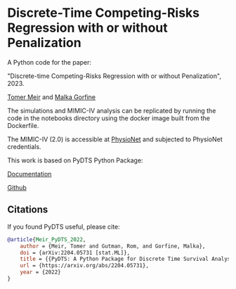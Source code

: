 # Discrete-Time Competing-Risks Regression with or without Penalization

A Python code for the paper: 

"Discrete-time Competing-Risks Regression with or without Penalization", 2023.

[Tomer Meir](https://tomer1812.github.io/) and [Malka Gorfine](https://www.tau.ac.il/~gorfinem/)

The simulations and MIMIC-IV analysis can be replicated by running the code in the notebooks directory using the docker image built from the Dockerfile. 

The MIMIC-IV (2.0) is accessible at [PhysioNet](https://physionet.org/content/mimiciv/2.0/) and subjected to PhysioNet credentials.

This work is based on PyDTS Python Package:

[Documentation](https://tomer1812.github.io/pydts/)  

[Github](https://github.com/tomer1812/pydts)


## Citations
If you found PyDTS useful, please cite:

```bibtex
@article{Meir_PyDTS_2022,
    author = {Meir, Tomer and Gutman, Rom, and Gorfine, Malka},
    doi = {arXiv:2204.05731 [stat.ML]},
    title = {{PyDTS: A Python Package for Discrete Time Survival Analysis with Competing Risks}},
    url = {https://arxiv.org/abs/2204.05731},
    year = {2022}
}
```

